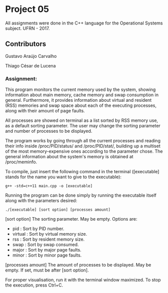 # Project 05
All assignments were done in the C++ language for the Operational Systems subject.
UFRN - 2017.

## Contributors
Gustavo Araújo Carvalho

Thiago César de Lucena

### Assignment:
This program monitors the current memory used by the system, showing information about main memory, cache memory and swap consumption in general. Furthermore, it provides information about virtual and resident (RSS) memories and swap space about each of the executing processes, along with their amount of page faults.

All processes are showed on terminal as a list sorted by RSS memory use, as a default sorting parameter. The user may change the sorting parameter and number of processes to be displayed.

The program works by going through all the current processes and reading their info inside /proc/PID/status/ and /proc/PID/stat/, building up a multiset of the most memory-expensive ones according to the parameter chose. The general information about the system's memory is obtained at /proc/meminfo.

To compile, just insert the following command in the terminal ([executable] stands for the name you want to give to the executable):

	g++ -std=c++11 main.cpp -o [executable]

Running the program can be done simply by running the executable itself along with the parameters desired:

	./[executable] [sort option] [processes amount]

[sort option] The sorting parameter. May be empty. Options are:
- pid : Sort by PID number.
- virtual : Sort by virtual memory size.
- rss : Sort by resident memory size.
- swap : Sort by swap consumed.
- major : Sort by major page faults.
- minor : Sort by minor page faults.

[processes amount] The amount of processes to be displayed. May be empty. If set, must be after [sort option].
  
For proper visualisation, run it with the terminal window maximized. To stop the execution, press Ctrl+C.
